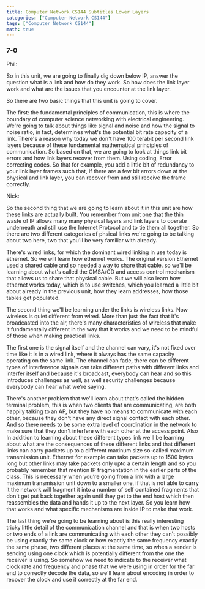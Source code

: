 ```yaml
---
title: Computer Network CS144 Subtitles Lower Layers
categories: ["Computer Network CS144"]
tags: ["Computer Network CS144"]
math: true
---
```


### 7-0

Phil: 

So in this unit, we are going to finally dig down below IP, answer the question what is a link and how do they work. So how does the link layer work and what are the issues that you encounter at the link layer.

So there are two basic things that this unit is going to cover. 

The first: the fundamental principles of communication, this is where the boundary of computer science networking with electrical engineering. We're going to talk about things like signal and noise and how the signal to noise ratio, in fact, determines what's the potential bit rate capacity of a link. There's a reason why today we don't have 100 terabit per second link layers because of these fundamental mathematical principles of communication. So based on that, we are going to look at things link bit errors and how link layers recover from them. Using coding, Error correcting codes. So that for example, you add a little bit of redundancy to your link layer frames such that, if there are a few bit errors down at the physical and link layer, you can recover from and still receive the frame correctly. 

Nick:

So the second thing that we are going to learn about it in this unit are how these links are actually built. You remember from unit one that the thin waste of IP allows many many physical layers and link layers to operate underneath and still use the Internet Protocol and to tie them all together. So there are two different categories of phsical links we're going to be talking about two here, two that you'll be very familiar with already.

There's wired links, for which the dominant wired linking in use today is ethernet. So we will learn how ethernet works. The original version Ethernet used a shared cable and so needed a way to share that cable. so we'll be learning about what's called the CMSA/CD and access control mechanism that allows us to share that physical cable. But we will also learn how ethernet works today, which is to use switches, which you learned a little bit about already in the previous unit, how they learn addresses, how those tables get populated. 

The second thing we'll be learning under the links is wireless links. Now wireless is quiet different from wired. More than just the fact that it's broadcasted into the air, there's many characteristics of wireless that make it fundamentally different in the way that it works and we need to be mindful of those when making practical links.

The first one is the signal itself and the channel can vary, it's not fixed over time like it is in a wired link, where it always has the same capacity operating on the same link. The channel can fade, there can be different types of interference signals can take different paths with different links and interfer itself and because it's broadcast, everybody can hear and so this introduces challenges as well, as well security challenges because everybody can hear what we're saying.

There's another problem that we'll learn about that's called the hidden terminal problem, this is when two clients that are communicating, are both happily talking to an AP, but they have no means to communicate with each other, because they don't have any direct signal contact with each other. And so there needs to be some extra level of coordination in the network to make sure that they don't interfere with each other at the access point. Also In addition to learning about these different types link we'll be learning about what are the consequences of these different links and that different links can carry packets up to a different maxinum size so-called maximum transmission unit. Ethernet for example can take packets up to 1500 bytes long but other links may take packets only upto a certain length and so you probably remember that mention IP fragmentation in the earlier parts of the class. This is necessary when you're going from a link with a large maximum transmission unit down to a smaller one, if that is not able to carry it the network will fragment it into a number of self contained fragments that don't get put back together again until they get to the end host which then reassembles the data and hands it up to the next layer. So you learn how that works and what specific mechanisms are inside IP to make that work.

The last thing we're going to be learning about is this really interesting tricky little detail of the communication channel and that is when two hosts or two ends of a link are communicating with each other they can't possibly be using exactly the same clock or how exactly the same frequency exactly the same phase, two different places at the same time, so when a sender is sending using one clock which is potentially different from the one the receiver is using. So somehow we need to indicate to the receiver what clock rate and frequency and phase that we were using in order for the far end to correctly decode the data, so we'll learn about encoding in order to recover the clock and use it correctly at the far end.